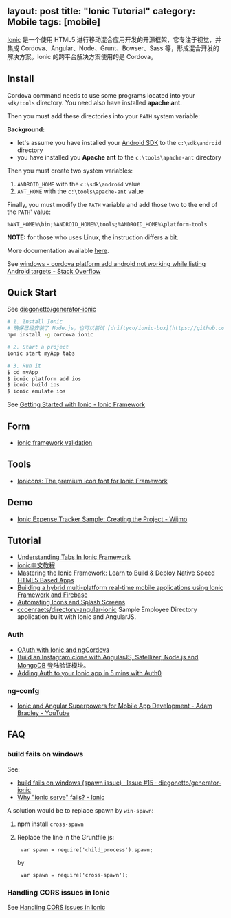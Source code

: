 layout: post
title: "Ionic Tutorial"
category: Mobile
tags: [mobile]
---

[Ionic](http://ionicframework.com/) 是一个使用 HTML5 进行移动混合应用开发的开源框架，它专注于视觉，并集成 Cordova、Angular、Node、Grunt、Bowser、Sass 等，形成混合开发的解决方案。Ionic 的跨平台解决方案使用的是 Cordova。

## Install

Cordova command needs to use some programs located into your `sdk/tools` directory. You need also have installed **apache ant**.

Then you must add these directories into your `PATH` system variable:

**Background:**

<!-- more -->

* let's assume you have installed your [Android SDK](http://cordova.apache.org/docs/en/3.2.0/guide_platforms_android_index.md.html#Android%20Platform%20Guide_requirements_and_support) to the `c:\sdk\android` directory
* you have installed you **Apache ant** to the `c:\tools\apache-ant` directory

Then you must create two system variables:

1.  `ANDROID_HOME` with the `c:\sdk\android` value
2.  `ANT_HOME` with the `c:\tools\apache-ant` value

Finally, you must modify the `PATH` variable and add those two to the end of the `PATH`' value: 

```
%ANT_HOME%\bin;%ANDROID_HOME%\tools;%ANDROID_HOME%\platform-tools
```

**NOTE:** for those who uses Linux, the instruction differs a bit.

More documentation available [here](http://docs.phonegap.com/en/3.2.0/guide_platforms_android_index.md.html#Android%20Platform%20Guide).

See [windows - cordova platform add android not working while listing Android targets - Stack Overflow](http://stackoverflow.com/questions/20323787/cordova-platform-add-android-not-working-while-listing-android-targets)

## Quick Start

See [diegonetto/generator-ionic](https://github.com/diegonetto/generator-ionic)

```sh
# 1. Install Ionic
# 确保已经安装了 Node.js，也可以尝试 [driftyco/ionic-box](https://github.com/driftyco/ionic-box) 来 all-in-one 安装。
npm install -g cordova ionic

# 2. Start a project
ionic start myApp tabs

# 3. Run it
$ cd myApp
$ ionic platform add ios
$ ionic build ios
$ ionic emulate ios
```

See [Getting Started with Ionic - Ionic Framework](http://ionicframework.com/getting-started/)

## Form

- [ionic framework validation](https://gist.github.com/malixsys/8721568)

## Tools

- [Ionicons: The premium icon font for Ionic Framework](http://ionicons.com/)

## Demo

- [Ionic Expense Tracker Sample: Creating the Project - Wijmo](http://wijmo.com/expense-tracker-sample-creating-the-project/) 

## Tutorial

- [Understanding Tabs In Ionic Framework](https://blog.nraboy.com/2014/12/understanding-tabs-ionic-framework)
- [ionic中文教程](http://haomou.net/2014/10/06/2014_ionic_learn/)
- [Mastering the Ionic Framework: Learn to Build & Deploy Native Speed HTML5 Based Apps](https://thinkster.io/ionic-framework-tutorial/)
- [Building a hybrid multi-platform real-time mobile applications using Ionic Framework and Firebase](http://www.toptal.com/front-end/building-multi-platform-real-time-mobile-applications-using-ionic-framework-and-firebase)
- [Automating Icons and Splash Screens](http://ionicframework.com/blog/automating-icons-and-splash-screens)
- [ccoenraets/directory-angular-ionic](https://github.com/ccoenraets/directory-angular-ionic) Sample Employee Directory application built with Ionic and AngularJS.

### Auth

- [OAuth with Ionic and ngCordova](http://ionicframework.com/blog/oauth-ionic-ngcordova/)
- [Build an Instagram clone with AngularJS, Satellizer, Node.js and MongoDB](https://hackhands.com/building-instagram-clone-angularjs-satellizer-nodejs-mongodb) 登陆验证模块。
- [Adding Auth to your Ionic app in 5 mins with Auth0](http://ionicframework.com/blog/authentication-in-ionic)


### ng-confg

- [Ionic and Angular Superpowers for Mobile App Development - Adam Bradley - YouTube](https://www.youtube.com/watch?v=wvr11fvCeu4&feature=youtu.be)

## FAQ

### build fails on windows

See: 

- [build fails on windows (spawn issue) · Issue #15 · diegonetto/generator-ionic](https://github.com/diegonetto/generator-ionic/issues/15#issuecomment-38075095)
- [Why "ionic serve" fails? - Ionic](http://forum.ionicframework.com/t/why-ionic-serve-fails/4466)

A solution would be to replace spawn by `win-spawn`:

1. npm install `cross-spawn`
2. Replace the line in the Gruntfile.js:
    
        var spawn = require('child_process').spawn;

    by

        var spawn = require('cross-spawn');

### Handling CORS issues in Ionic

See [Handling CORS issues in Ionic](http://ionicframework.com/blog/handling-cors-issues-in-ionic/)